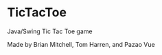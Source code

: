 TicTacToe
=========

Java/Swing Tic Tac Toe game

Made by Brian Mitchell, Tom Harren, and Pazao Vue
